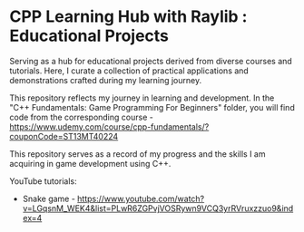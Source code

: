 # CPP Learning Hub with Raylib : Educational Projects
Serving as a hub for educational projects derived from diverse courses and tutorials. Here, I curate a collection of practical applications and demonstrations crafted during my learning journey.

This repository reflects my journey in learning and development. In the "C++ Fundamentals: Game Programming For Beginners" folder, you will find code from the corresponding course - https://www.udemy.com/course/cpp-fundamentals/?couponCode=ST13MT40224

This repository serves as a record of my progress and the skills I am acquiring in game development using C++.

YouTube tutorials:
- Snake game - https://www.youtube.com/watch?v=LGqsnM_WEK4&list=PLwR6ZGPvjVOSRywn9VCQ3yrRVruxzzuo9&index=4

